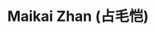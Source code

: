 ---
layout: profile
title: Maikai Zhan (占毛恺)
description: 
img: assets/img/maokai_zhan.png
redirect:
year: 2022
category: PhD Students
email: orion008@sjtu.edu.cn
---